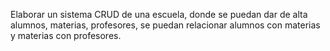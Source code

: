 Elaborar un sistema CRUD de una escuela, donde se puedan dar de alta alumnos, materias, profesores, se puedan relacionar alumnos con materias y materias con profesores.